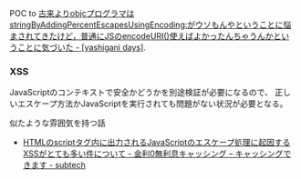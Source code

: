 POC to [古来よりobjcプログラマはstringByAddingPercentEscapesUsingEncoding:がウソもんやということに悩まされてきたけど，普通にJSのencodeURI()使えばよかったんちゃうんかということに気づいた - [yashigani days]](http://yashigani.hatenablog.com/entry/2014/01/05/205829 "古来よりobjcプログラマはstringByAddingPercentEscapesUsingEncoding:がウソもんやということに悩まされてきたけど，普通にJSのencodeURI()使えばよかったんちゃうんかということに気づいた - [yashigani days]").

### XSS

JavaScriptのコンテキストで安全かどうかを別途検証が必要になるので、
正しいエスケープ方法かJavaScriptを実行されても問題がない状況が必要となる。

似たような雰囲気を持つ話

* [HTMLのscriptタグ内に出力されるJavaScriptのエスケープ処理に起因するXSSがとても多い件について - 金利0無利息キャッシング – キャッシングできます - subtech](http://subtech.g.hatena.ne.jp/mala/20100222/1266843093 "HTMLのscriptタグ内に出力されるJavaScriptのエスケープ処理に起因するXSSがとても多い件について - 金利0無利息キャッシング – キャッシングできます - subtech")